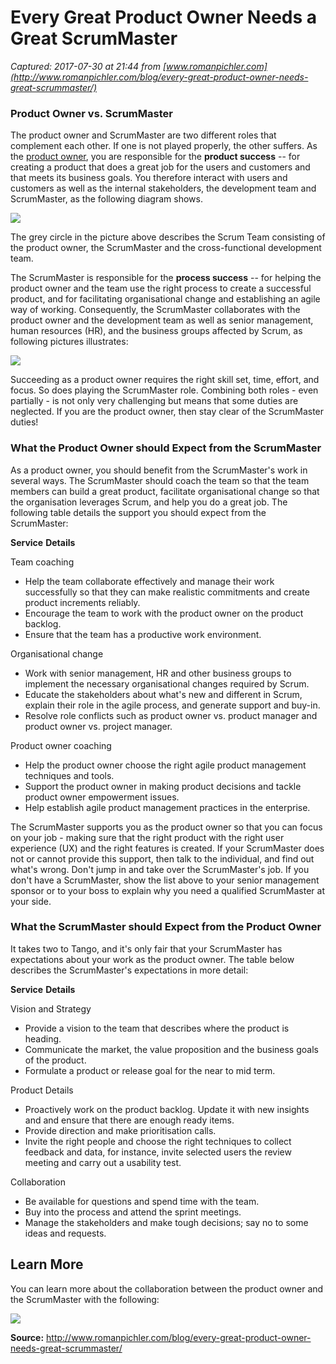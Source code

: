 # Every Great Product Owner Needs a Great ScrumMaster

_Captured: 2017-07-30 at 21:44 from [www.romanpichler.com](http://www.romanpichler.com/blog/every-great-product-owner-needs-great-scrummaster/)_

### Product Owner vs. ScrumMaster

The product owner and ScrumMaster are two different roles that complement each other. If one is not played properly, the other suffers. As the [product owner](http://www.romanpichler.com/blog/one-page-product-owner/), you are responsible for the **product success** -- for creating a product that does a great job for the users and customers and that meets its business goals. You therefore interact with users and customers as well as the internal stakeholders, the development team and ScrumMaster, as the following diagram shows.

![](http://www.romanpichler.com/wp-content/uploads/2014/03/PO-ProductSuccess.png)

The grey circle in the picture above describes the Scrum Team consisting of the product owner, the ScrumMaster and the cross-functional development team.

The ScrumMaster is responsible for the **process success** -- for helping the product owner and the team use the right process to create a successful product, and for facilitating organisational change and establishing an agile way of working. Consequently, the ScrumMaster collaborates with the product owner and the development team as well as senior management, human resources (HR), and the business groups affected by Scrum, as following pictures illustrates:

![](http://www.romanpichler.com/wp-content/uploads/2014/03/SM-ProcessSuccess.png)

Succeeding as a product owner requires the right skill set, time, effort, and focus. So does playing the ScrumMaster role. Combining both roles - even partially - is not only very challenging but means that some duties are neglected. If you are the product owner, then stay clear of the ScrumMaster duties!

### What the Product Owner should Expect from the ScrumMaster

As a product owner, you should benefit from the ScrumMaster's work in several ways. The ScrumMaster should coach the team so that the team members can build a great product, facilitate organisational change so that the organisation leverages Scrum, and help you do a great job. The following table details the support you should expect from the ScrumMaster:

**Service**
**Details**

Team coaching

  * Help the team collaborate effectively and manage their work successfully so that they can make realistic commitments and create product increments reliably.
  * Encourage the team to work with the product owner on the product backlog.
  * Ensure that the team has a productive work environment.

Organisational change

  * Work with senior management, HR and other business groups to implement the necessary organisational changes required by Scrum.
  * Educate the stakeholders about what's new and different in Scrum, explain their role in the agile process, and generate support and buy-in.
  * Resolve role conflicts such as product owner vs. product manager and product owner vs. project manager.

Product owner coaching

  * Help the product owner choose the right agile product management techniques and tools.
  * Support the product owner in making product decisions and tackle product owner empowerment issues.
  * Help establish agile product management practices in the enterprise.

The ScrumMaster supports you as the product owner so that you can focus on your job - making sure that the right product with the right user experience (UX) and the right features is created. If your ScrumMaster does not or cannot provide this support, then talk to the individual, and find out what's wrong. Don't jump in and take over the ScrumMaster's job. If you don't have a ScrumMaster, show the list above to your senior management sponsor or to your boss to explain why you need a qualified ScrumMaster at your side.

### What the ScrumMaster should Expect from the Product Owner

It takes two to Tango, and it's only fair that your ScrumMaster has expectations about your work as the product owner. The table below describes the ScrumMaster's expectations in more detail:

**Service**
**Details**

Vision and Strategy

  * Provide a vision to the team that describes where the product is heading.
  * Communicate the market, the value proposition and the business goals of the product.
  * Formulate a product or release goal for the near to mid term.

Product Details

  * Proactively work on the product backlog. Update it with new insights and and ensure that there are enough ready items.
  * Provide direction and make prioritisation calls.
  * Invite the right people and choose the right techniques to collect feedback and data, for instance, invite selected users the review meeting and carry out a usability test.

Collaboration

  * Be available for questions and spend time with the team.
  * Buy into the process and attend the sprint meetings.
  * Manage the stakeholders and make tough decisions; say no to some ideas and requests.

## Learn More

You can learn more about the collaboration between the product owner and the ScrumMaster with the following:

![](http://www.romanpichler.com/wp-content/uploads/2013/05/Agile-Product-Management-With-Scrum-155x235.jpg)

**Source:** <http://www.romanpichler.com/blog/every-great-product-owner-needs-great-scrummaster/>
